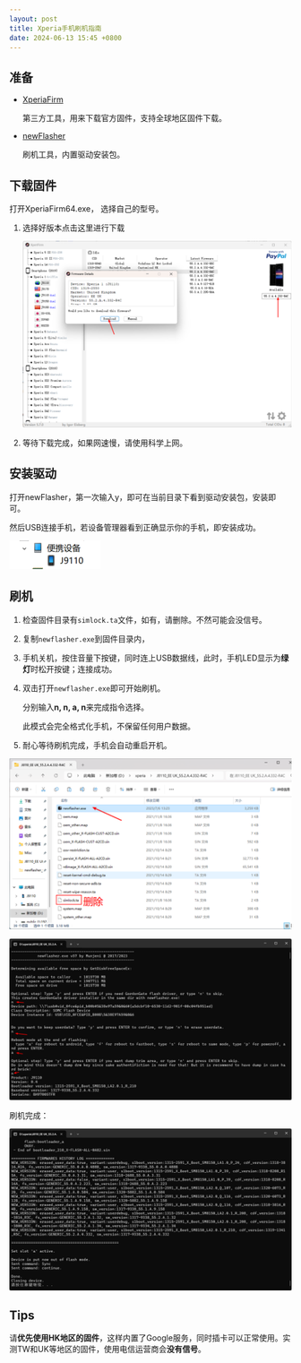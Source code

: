 ```yaml
---
layout: post
title: Xperia手机刷机指南
date: 2024-06-13 15:45 +0800
---
```

## 准备

- [XperiaFirm](https://xdaforums.com/t/tool-xperifirm-xperia-firmware-downloader-v5-7-0.2834142/)

  第三方工具，用来下载官方固件，支持全球地区固件下载。

- [newFlasher](https://xdaforums.com/t/tool-newflasher-xperia-command-line-flasher.3619426/)

  刷机工具，内置驱动安装包。

## 下载固件

打开XperiaFirm64.exe， 选择自己的型号。

1. 选择好版本点击这里进行下载

   <img src="../assets/2024-06-13-xperia手机刷机指南/image-20240613195737201.png" alt="image-20240613195737201" style="zoom:67%;" />

2. 等待下载完成，如果网速慢，请使用科学上网。

## 安装驱动

打开newFlasher，第一次输入y，即可在当前目录下看到驱动安装包，安装即可。

然后USB连接手机，若设备管理器看到正确显示你的手机，即安装成功。

![image-20240613195944533](../assets/2024-06-13-xperia手机刷机指南/image-20240613195944533.png)



## 刷机

1. 检查固件目录有`simlock.ta`文件，如有，请删除。不然可能会没信号。

2. 复制`newflasher.exe`到固件目录内，

3. 手机关机，按住音量下按键，同时连上USB数据线，此时，手机LED显示为**绿灯**时松开按键；连接成功。

4. 双击打开`newflasher.exe`即可开始刷机。

   分别输入**n, n, a, n**来完成指令选择。

   此模式会完全格式化手机，不保留任何用户数据。

5. 耐心等待刷机完成，手机会自动重启开机。

![image-20240613201216152](../assets/2024-06-13-xperia手机刷机指南/image-20240613201216152.png)



<img src="../assets/2024-06-13-xperia手机刷机指南/image-20240613200830499.png" alt="image-20240613200830499" style="zoom:67%;" />

刷机完成：

<img src="../assets/2024-06-13-xperia手机刷机指南/image-20240613200931977.png" alt="image-20240613200931977" style="zoom:67%;" />

## Tips

请**优先使用HK地区的固件**，这样内置了Google服务，同时插卡可以正常使用。实测TW和UK等地区的固件，使用电信运营商会**没有信号**。
